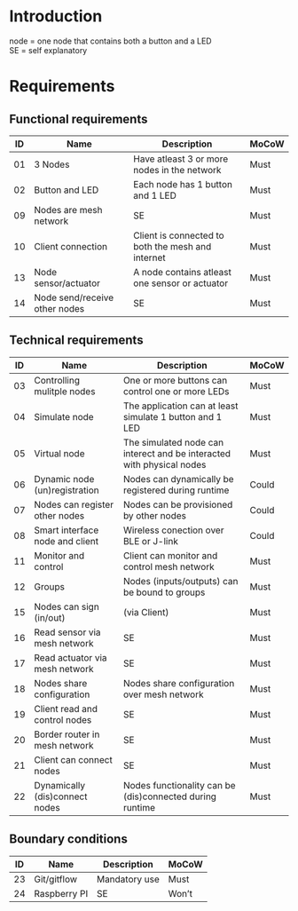 # Introduction

node = one node that contains both a button and a LED  
SE = self explanatory 

# Requirements

## Functional requirements
| ID  | Name                          | Description                                       | MoCoW |
| --- | ----------------------------- | ------------------------------------------------- | ----- |
| 01  | 3 Nodes                       | Have atleast 3 or more nodes in the network       | Must  |
| 02  | Button and LED                | Each node has 1 button and 1 LED                  | Must  |
| 09  | Nodes are mesh network        | SE                                                | Must  |
| 10  | Client connection             | Client is connected to both the mesh and internet | Must  |
| 13  | Node sensor/actuator          | A node contains atleast one sensor or actuator    | Must  |
| 14  | Node send/receive other nodes | SE                                                | Must  |

## Technical requirements
| ID  | Name                            | Description                                                           | MoCoW |
| --- | ------------------------------- | --------------------------------------------------------------------- | ----- |
| 03  | Controlling mulitple nodes      | One or more buttons can control one or more LEDs                      | Must  |
| 04  | Simulate node                   | The application can at least simulate 1 button and 1 LED              | Must  |
| 05  | Virtual node                    | The simulated node can interect and be interacted with physical nodes | Must  |
| 06  | Dynamic node (un)registration   | Nodes can dynamically be registered during runtime                    | Could |
| 07  | Nodes can register other nodes  | Nodes can be provisioned by other nodes                               | Could |
| 08  | Smart interface node and client | Wireless conection over BLE or J-link                                 | Could |
| 11  | Monitor and control             | Client can monitor and control mesh network                           | Must  |
| 12  | Groups                          | Nodes (inputs/outputs) can be bound to groups                         | Must  |
| 15  | Nodes can sign (in/out)         | (via Client)                                                          | Must  |
| 16  | Read sensor via mesh network    | SE                                                                    | Must  |
| 17  | Read actuator via mesh network  | SE                                                                    | Must  |
| 18  | Nodes share configuration       | Nodes share configuration over mesh network                           | Must  |
| 19  | Client read and control nodes   | SE                                                                    | Must  |
| 20  | Border router in mesh network   | SE                                                                    | Must  |
| 21  | Client can connect nodes        | SE                                                                    | Must  |
| 22  | Dynamically (dis)connect nodes  | Nodes functionality can be (dis)connected during runtime              | Must  |

## Boundary conditions
| ID  | Name         | Description   | MoCoW |
| --- | ------------ | ------------- | ----- |
| 23  | Git/gitflow  | Mandatory use | Must  |
| 24  | Raspberry PI | SE            | Won’t |
